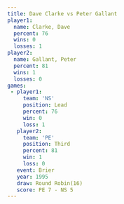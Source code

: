 ```yaml
---
title: Dave Clarke vs Peter Gallant
player1:              
  name: Clarke, Dave  
  percent: 76         
  wins: 0             
  losses: 1           
player2:              
  name: Gallant, Peter
  percent: 81         
  wins: 1             
  losses: 0           
games:
 - player1:        
     team: 'NS'    
     position: Lead
     percent: 76   
     win: 0        
     loss: 1       
   player2:         
     team: 'PE'     
     position: Third
     percent: 81    
     win: 1         
     loss: 0        
   event: Brier         
   year: 1995           
   draw: Round Robin(16)
   score: PE 7 - NS 5   
---
```

